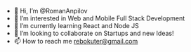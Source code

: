 - 👋 Hi, I’m @RomanAnpilov
- 👀 I’m interested in Web and Mobile Full Stack Development
- 🌱 I’m currently learning React and Node JS
- 💞️ I’m looking to collaborate on Startups and new Ideas!
- 📫 How to reach me rebokuter@gmail.com

<!---
RomanAnpilov/RomanAnpilov is a ✨ special ✨ repository because its `README.md` (this file) appears on your GitHub profile.
You can click the Preview link to take a look at your changes.
--->
